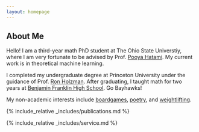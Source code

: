```yaml
---
layout: homepage
---
```


## About Me

Hello! I am a third-year math PhD student at The Ohio State Universtiy, where I am very fortunate to be advised by Prof. [Pooya Hatami](https://pooyahatami.org). My current work is in theoretical machine learning.

I completed my undergraduate degree at Princeton University under the guidance of Prof. [Ron Holzman](https://holzman.technion.ac.il). After graduating, I taught math for two years at [Benjamin Franklin High School](https://www.baltimorecityschools.org/o/bcps/page/239). Go Bayhawks!

My non-academic interests include [boardgames](assets/files/poetry.pdf), [poetry](assets/files/poetry.pdf), and [weightlifting](assets/files/poetry.pdf).

{% include_relative _includes/publications.md %}

{% include_relative _includes/service.md %}
